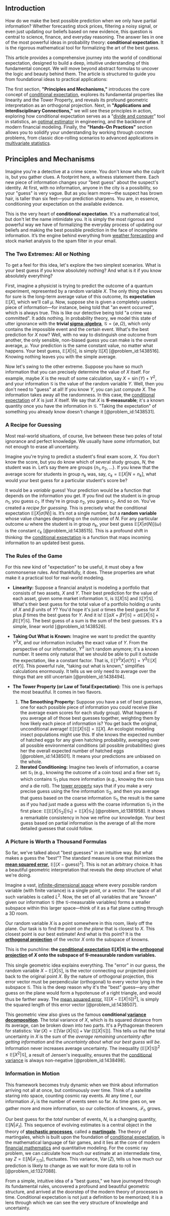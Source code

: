 ## Introduction
How do we make the best possible prediction when we only have partial information? Whether forecasting stock prices, filtering a noisy signal, or even just updating our beliefs based on new evidence, this question is central to science, finance, and everyday reasoning. The answer lies in one of the most powerful ideas in probability theory: **conditional expectation**. It is the rigorous mathematical tool for formalizing the art of the best guess.

This article provides a comprehensive journey into the world of conditional expectation, designed to build a deep, intuitive understanding of this fundamental concept. We will move beyond abstract formulas to uncover the logic and beauty behind them. The article is structured to guide you from foundational ideas to practical applications:

The first section, **"Principles and Mechanisms,"** introduces the core concept of [conditional expectation](@article_id:158646), explores its fundamental properties like linearity and the Tower Property, and reveals its profound geometric interpretation as an orthogonal projection. Next, in **"Applications and Interdisciplinary Connections,"** we will see these principles in action, exploring how conditional expectation serves as a "[divide and conquer](@article_id:139060)" tool in statistics, an [optimal estimator](@article_id:175934) in engineering, and the backbone of modern financial modeling. Finally, the **"Hands-On Practices"** section allows you to solidify your understanding by working through concrete problems, from classic dice-rolling scenarios to advanced applications in [multivariate statistics](@article_id:172279).

## Principles and Mechanisms

Imagine you're a detective at a crime scene. You don't know who the culprit is, but you gather clues. A footprint here, a witness statement there. Each new piece of information changes your "best guess" about the suspect's identity. At first, with no information, anyone in the city is a possibility, so your "guess" is very vague. But as you learn more—the suspect has brown hair, is taller than six feet—your prediction sharpens. You are, in essence, conditioning your expectation on the available evidence.

This is the very heart of **conditional expectation**. It's a mathematical tool, but don't let the name intimidate you. It is simply the most rigorous and powerful way we have of formalizing the everyday process of updating our beliefs and making the best possible prediction in the face of incomplete information. It’s the engine behind everything from [weather forecasting](@article_id:269672) and stock market analysis to the spam filter in your email.

### The Two Extremes: All or Nothing

To get a feel for this idea, let's explore the two simplest scenarios. What is your best guess if you know absolutely nothing? And what is it if you know absolutely everything?

First, imagine a physicist is trying to predict the outcome of a quantum experiment, represented by a random variable $X$. The only thing she knows for sure is the long-term average value of this outcome, its **expectation** $\mathbb{E}[X]$, which we'll call $\mu$. Now, suppose she is given a completely useless piece of information—for instance, being told that "an event occurred", which is always true. This is like our detective being told "a crime was committed". It adds nothing. In probability theory, we model this state of utter ignorance with the **trivial [sigma-algebra](@article_id:137421)**, $\mathcal{G} = \{\emptyset, \Omega\}$, which only contains the impossible event and the certain event. What's the best prediction for $X$ now? Well, with no way to distinguish one outcome from another, the only sensible, non-biased guess you can make is the overall average, $\mu$. Your prediction is the same constant value, no matter what happens. Your best guess, $\mathbb{E}[X|\mathcal{G}]$, is simply $\mathbb{E}[X]$ [@problem_id:1438516]. Knowing nothing leaves you with the simple average.

Now let's swing to the other extreme. Suppose you have so much information that you can precisely determine the value of $X$ itself. For example, maybe $X$ is the result of some calculation, say $X = \sin(Y) + Y^2$, and your information $\mathcal{G}$ is the value of the random variable $Y$. Well, then you don't need to "guess" at all! If you know $Y$, you can just compute $X$. The information takes away all the randomness. In this case, the [conditional expectation](@article_id:158646) of $X$ is just $X$ itself. We say that $X$ is **$\mathcal{G}$-measurable**; it's a known quantity once you have the information in $\mathcal{G}$. "Taking the expectation" of something you already know doesn't change it [@problem_id:1438531].

### A Recipe for Guessing

Most real-world situations, of course, live between these two poles of total ignorance and perfect knowledge. We usually have *some* information, but not enough to erase all uncertainty.

Imagine you're trying to predict a student's final exam score, $X$. You don't know the score, but you do know which of several study groups, $N$, the student was in. Let’s say there are groups $\{n_1, n_2, \dots\}$. If you knew that the average score for students in group $n_k$ was, say, $c_k = \mathbb{E}[X | N=n_k]$, what would your best guess for a particular student's score be?

It would be a *variable* guess! Your prediction would be a function that depends on the information you get. If you find out the student is in group $n_1$, you guess $c_1$. If they're in group $n_2$, you guess $c_2$. And so on. You've created a *recipe for guessing*. This is precisely what the conditional expectation $\mathbb{E}[X|\sigma(N)]$ is. It’s not a single number, but a **random variable** whose value changes depending on the outcome of $N$. For any particular outcome $\omega$ where the student is in group $n_k$, your best guess $\mathbb{E}[X|\sigma(N)](\omega)$ is the constant $c_k$ [@problem_id:1438515]. This is a profound shift in thinking: the [conditional expectation](@article_id:158646) is a function that maps incoming information to an updated best guess.

### The Rules of the Game

For this new kind of "expectation" to be useful, it must obey a few commonsense rules. And thankfully, it does. These properties are what make it a practical tool for real-world modeling.

- **Linearity:** Suppose a financial analyst is modeling a portfolio that consists of two assets, $X$ and $Y$. Their best prediction for the value of each asset, given some market information $\mathcal{G}$, is $\mathbb{E}[X|\mathcal{G}]$ and $\mathbb{E}[Y|\mathcal{G}]$. What's their best guess for the total value of a portfolio holding $\alpha$ units of $X$ and $\beta$ units of $Y$? You'd hope it's just $\alpha$ times the best guess for $X$ plus $\beta$ times the best guess for $Y$. And it is! $\mathbb{E}[\alpha X + \beta Y|\mathcal{G}] = \alpha \mathbb{E}[X|\mathcal{G}] + \beta \mathbb{E}[Y|\mathcal{G}]$. The best guess of a sum is the sum of the best guesses. It's a simple, linear world [@problem_id:1438526].

- **Taking Out What is Known:** Imagine we want to predict the quantity $Y^3 X$, and our information includes the exact value of $Y$. From the perspective of our information, $Y^3$ isn't random anymore; it's a known number. It seems only natural that we should be able to pull it outside the expectation, like a constant factor. That is, $\mathbb{E}[Y^3 X | \sigma(Y)] = Y^3 \mathbb{E}[X | \sigma(Y)]$. This powerful rule, "taking out what is known," simplifies calculations enormously. It tells us we only need to average over the things that are still uncertain [@problem_id:1438494].

- **The Tower Property (or Law of Total Expectation):** This one is perhaps the most beautiful. It comes in two flavors.
    1.  **The Smoothing Property:** Suppose you have a set of best guesses, one for each possible piece of information you could receive (like the average exam scores for each study group). What happens if you average all of those best guesses together, weighting them by how likely each piece of information is? You get back the original, unconditional average! $\mathbb{E}[\mathbb{E}[X|\mathcal{G}]] = \mathbb{E}[X]$. An ecologist modeling insect populations might use this. If she knows the expected number of hatched eggs for any given hatching probability, averaging over all possible environmental conditions (all possible probabilities) gives her the overall expected number of hatched eggs [@problem_id:1438501]. It means your predictions are unbiased on the whole.
    2.  **Iterated Conditioning:** Imagine two levels of information, a coarse set $\mathcal{G}_1$ (e.g., knowing the outcome of a coin toss) and a finer set $\mathcal{G}_2$ which contains $\mathcal{G}_1$ plus more information (e.g., knowing the coin toss *and* a die roll). The [tower property](@article_id:272659) says that if you make a very precise guess using the fine information $\mathcal{G}_2$, and then you average that guess based on the coarse information $\mathcal{G}_1$, the result is the same as if you had just made a guess with the coarse information $\mathcal{G}_1$ in the first place: $\mathbb{E}[\mathbb{E}[X|\mathcal{G}_2]|\mathcal{G}_1] = \mathbb{E}[X|\mathcal{G}_1]$ [@problem_id:1381958]. It shows a remarkable consistency in how we refine our knowledge. Your best guess based on partial information is the average of all the more detailed guesses that could follow.

### A Picture is Worth a Thousand Formulas

So far, we've talked about "best guesses" in an intuitive way. But what makes a guess the "best"? The standard measure is one that minimizes the **[mean squared error](@article_id:276048)**, $\mathbb{E}[(X - \text{guess})^2]$. This is not an arbitrary choice. It has a beautiful geometric interpretation that reveals the deep structure of what we're doing.

Imagine a vast, [infinite-dimensional space](@article_id:138297) where every possible random variable (with finite variance) is a single point, or a vector. The space of all such variables is called $L^2$. Now, the set of all variables that are "known" given our information $\mathcal{G}$ (the $\mathcal{G}$-measurable variables) forms a smaller subspace within this larger space—think of it as a flat plane cutting through a 3D room.

Our random variable $X$ is a point somewhere in this room, likely off the plane. Our task is to find the point *on the plane* that is closest to $X$. This closest point is our best estimate! And what is this point? It is the **[orthogonal projection](@article_id:143674)** of the vector $X$ onto the subspace of knowns.

This is the punchline: **the [conditional expectation](@article_id:158646) $\mathbb{E}[X|\mathcal{G}]$ *is* the [orthogonal projection](@article_id:143674) of $X$ onto the subspace of $\mathcal{G}$-measurable random variables.**

This single geometric idea explains everything. The "error" in our guess, the random variable $X - \mathbb{E}[X|\mathcal{G}]$, is the vector connecting our projected point back to the original point $X$. By the nature of orthogonal projection, this error vector must be perpendicular (orthogonal) to every vector lying in the subspace $\mathcal{G}$. This is the deep reason why it's the "best" guess—any other guess on the plane would form a hypotenuse of a right triangle, and would thus be farther away. The [mean squared error](@article_id:276048), $\mathbb{E}[(X - \mathbb{E}[X|\mathcal{G}])^2]$, is simply the squared length of this error vector [@problem_id:1438507].

This geometric view also gives us the famous **conditional [variance decomposition](@article_id:271640)**. The total variance of $X$, which is its squared distance from its average, can be broken down into two parts. It's a Pythagorean theorem for statistics: $\operatorname{Var}(X) = \mathbb{E}[\operatorname{Var}(X|\mathcal{G})] + \operatorname{Var}(\mathbb{E}[X|\mathcal{G}])]$. This tells us that the total uncertainty in $X$ is the sum of the *average remaining uncertainty after getting information* and the *uncertainty about what our best guess will be*. Information never increases average uncertainty. The inequality $(\mathbb{E}[X|\mathcal{G}])^2 \le \mathbb{E}[X^2|\mathcal{G}]$, a result of Jensen's inequality, ensures that the [conditional variance](@article_id:183309) is always non-negative [@problem_id:1438498].

### Information in Motion

This framework becomes truly dynamic when we think about information arriving not all at once, but continuously over time. Think of a satellite staring into space, counting cosmic ray events. At any time $t$, our information $\mathcal{F}_t$ is the number of events seen so far. As time goes on, we gather more and more information, so our collection of knowns, $\mathcal{F}_t$, grows.

Our best guess for the *total* number of events, $N$, is a changing quantity, $\mathbb{E}[N|\mathcal{F}_t]$. This sequence of evolving estimates is a central object in the theory of **[stochastic processes](@article_id:141072)**, called a **[martingale](@article_id:145542)**. The theory of martingales, which is built upon the foundation of [conditional expectation](@article_id:158646), is the mathematical language of fair games, and it lies at the core of modern [financial mathematics](@article_id:142792) and quantitative modeling. For the cosmic ray problem, we can calculate how much our estimate at an intermediate time, say $Z = \mathbb{E}[N|\mathcal{F}_{T/3}]$, fluctuates. This variance, $\operatorname{Var}(Z)$, tells us how much our prediction is likely to change as we wait for more data to roll in [@problem_id:1327088].

From a simple, intuitive idea of a "best guess," we have journeyed through its fundamental rules, uncovered a profound and beautiful geometric structure, and arrived at the doorstep of the modern theory of processes in time. Conditional expectation is not just a definition to be memorized; it is a lens through which we can see the very structure of knowledge and uncertainty.